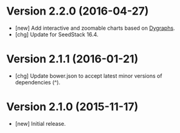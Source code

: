 # Version 2.2.0 (2016-04-27)

* [new] Add interactive and zoomable charts based on [Dygraphs](http://dygraphs.com/).
* [chg] Update for SeedStack 16.4.

# Version 2.1.1 (2016-01-21)

* [chg] Update bower.json to accept latest minor versions of dependencies (^).

# Version 2.1.0 (2015-11-17)

* [new] Initial release.
